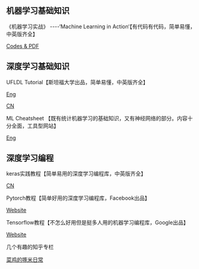 ## 机器学习基础知识

《机器学习实战》 ----‘Machine Learning in Action‘【有代码有代码，简单易懂，中英版齐全】

[Codes & PDF](https://github.com/frankstar007/kNN/blob/master/%E6%9C%BA%E5%99%A8%E5%AD%A6%E4%B9%A0%E5%AE%9E%E6%88%98%EF%BC%88%E4%B8%AD%E6%96%87%E7%89%88+%E8%8B%B1%E6%96%87%E7%89%88+%E6%BA%90%E4%BB%A3%E7%A0%81%EF%BC%89/Machine%20Learning%20in%20Action.pdf)


## 深度学习基础知识

UFLDL Tutorial【斯坦福大学出品，简单易懂，中英版齐全】

[Eng](http://deeplearning.stanford.edu/wiki/index.php/UFLDL_Tutorial)

[CN](http://deeplearning.stanford.edu/wiki/index.php/UFLDL%E6%95%99%E7%A8%8B)

ML Cheatsheet 【既有统计机器学习的基础知识，又有神经网络的部分。内容十分全面，工具型网站】

[Eng](http://ml-cheatsheet.readthedocs.io/en/latest/index.html)

## 深度学习编程

keras实践教程【简单易用的深度学习编程库，中英版齐全】

[CN](http://keras-cn-docs.readthedocs.io/zh_CN/latest/blog/image_classification_using_very_little_data/)

Pytorch教程【简单好用的深度学习编程库，Facebook出品】

[Website](http://pytorch.org/tutorials/beginner/deep_learning_60min_blitz.html)

Tensorflow教程【不怎么好用但是挺多人用的机器学习编程库，Google出品】

[Website](https://www.tensorflow.org/tutorials/)

几个有趣的知乎专栏

[菜鸡的啄米日常](https://zhuanlan.zhihu.com/chicken-life)

